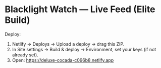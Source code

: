 # Blacklight Watch — Live Feed (Elite Build)

Deploy:
1) Netlify → Deploys → Upload a deploy → drag this ZIP.
2) In Site settings → Build & deploy → Environment, set your keys (if not already set).
3) Open: https://deluxe-cocada-c096b8.netlify.app
